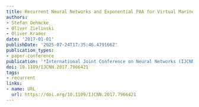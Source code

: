 ```yaml
---
title: Recurrent Neural Networks and Exponential PAA for Virtual Marine Sensors
authors:
- Stefan Oehmcke
- Oliver Zielinski
- Oliver Kramer
date: '2017-01-01'
publishDate: '2025-07-24T17:35:46.479166Z'
publication_types:
- paper-conference
publication: '*International Joint Conference on Neural Networks (IJCNN)*'
doi: 10.1109/IJCNN.2017.7966421
tags:
- recurrent
links:
- name: URL
  url: https://doi.org/10.1109/IJCNN.2017.7966421
---
```

